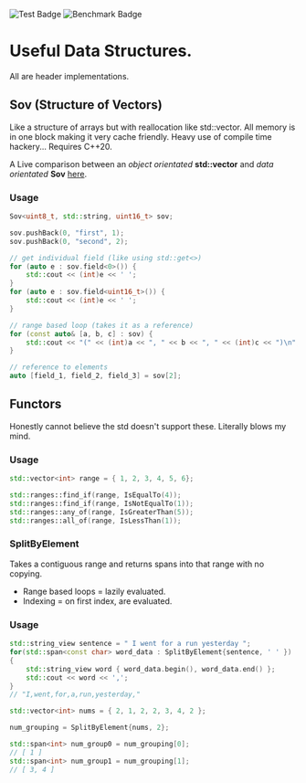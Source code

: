 ![Test Badge](https://github.com/WillisMedwell/Data-Structures/actions/workflows/test.yml/badge.svg) ![Benchmark Badge](https://github.com/WillisMedwell/Data-Structures/actions/workflows/benchmark.yml/badge.svg)
# Useful Data Structures.
All are header implementations.

## Sov (Structure of Vectors)
Like a structure of arrays but with reallocation like std::vector. All memory is in one block making it very cache friendly. Heavy use of compile time hackery...
Requires C++20.

A Live comparison between an *object orientated* **std::vector** and *data orientated* **Sov** [here](https://willismedwell.github.io/Data-Structures/).

### Usage

```cpp
Sov<uint8_t, std::string, uint16_t> sov;

sov.pushBack(0, "first", 1);
sov.pushBack(0, "second", 2);

// get individual field (like using std::get<>)
for (auto e : sov.field<0>()) {
    std::cout << (int)e << ' ';
}
for (auto e : sov.field<uint16_t>()) {
    std::cout << (int)e << ' ';
}

// range based loop (takes it as a reference)
for (const auto& [a, b, c] : sov) {
    std::cout << "(" << (int)a << ", " << b << ", " << (int)c << ")\n";
}

// reference to elements
auto [field_1, field_2, field_3] = sov[2];
```

## Functors
Honestly cannot believe the std doesn't support these. Literally blows my mind.

### Usage

```cpp
std::vector<int> range = { 1, 2, 3, 4, 5, 6};

std::ranges::find_if(range, IsEqualTo(4));
std::ranges::find_if(range, IsNotEqualTo(1));
std::ranges::any_of(range, IsGreaterThan(5));
std::ranges::all_of(range, IsLessThan(1));
```

### SplitByElement
Takes a contiguous range and returns spans into that range with no copying. 
- Range based loops = lazily evaluated.
- Indexing = on first index, are evaluated.

### Usage
```c++
std::string_view sentence = " I went for a run yesterday ";
for(std::span<const char> word_data : SplitByElement{sentence, ' ' })
{
    std::string_view word { word_data.begin(), word_data.end() };
    std::cout << word << ',';
}
// "I,went,for,a,run,yesterday,"
```

```c++
std::vector<int> nums = { 2, 1, 2, 2, 3, 4, 2 };

num_grouping = SplitByElement{nums, 2};

std::span<int> num_group0 = num_grouping[0];
// [ 1 ]
std::span<int> num_group1 = num_grouping[1];
// [ 3, 4 ]
```
